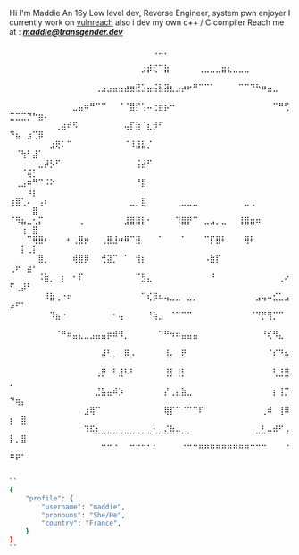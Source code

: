 
 Hi I'm Maddie An 16y  Low level dev, Reverse Engineer, system pwn enjoyer 
 I currently work on [vulnreach](https://github.com/vulnreach)
    also i dev my own c++ / C compiler 
Reach me at : ***maddie@transgender.dev***


⠀⠀⠀⠀⠀⠀⠀⠀⠀⠀⠀⠀⠀⠀⠀⠀⠀⠀⠀⠀⠀⠀⠀⠀⠀⢀⣀⡀⠀⠀⠀⠀⠀⠀⠀⠀⠀⠀⠀⠀⠀⠀⠀⠀⠀⠀⠀⠀⠀⠀⠀⠀⠀⠀⠀⠀
⠀⠀⠀⠀⠀⠀⠀⠀⠀⠀⠀⠀⠀⠀⠀⠀⠀⠀⠀⠀⠀⠀⠀⣰⡾⢏⠉⣷⠀⠀⠀⠀⠀⢀⣀⣀⣀⣶⣆⣀⣀⣀⠀⠀⠀⠀⠀⠀⠀⠀⠀⠀⠀⠀⠀⠀
⠀⠀⠀⠀⠀⠀⠀⠀⠀⠀⠀⠀⠀⠀⠀⢀⣠⣠⣤⣤⣴⣶⣟⣡⣤⣬⣧⣽⣆⣠⡴⠖⠛⠉⠉⠁⠀⠀⠀⠀⠉⠉⠙⠓⠶⣤⣀⠀⠀⠀⠀⠀⠀⠀⠀⠀
⠀⠀⠀⠀⠀⠀⠀⠀⠀⠀⠀⣀⣤⠶⠛⠉⠉⠀⠀⠈⠈⣿⡏⢡⠤⢐⣶⡦⠒⠀⠀⠀⠀⠀⠀⠀⠀⠀⠀⠀⠀⠀⠀⠀⠀⠀⠉⠛⢋⣉⣉⣉⡙⠓⣶⠄
⠀⠀⠀⠀⠀⠀⠀⠀⢀⣴⠞⠫⠀⠀⠀⠀⠀⠀⠀⠀⢤⡏⣷⠈⣆⡺⠋⠀⠀⠀⠀⠀⠀⠀⠀⠀⠀⠀⠀⠀⠀⠀⠀⠀⠀⠀⠀⠀⠀⠙⣦⠀⣰⢉⡿⠀
⠀⠀⠀⠀⠀⠀⠀⣰⢟⠅⠉⠀⠀⠀⠀⠀⠀⠀⠀⠀⠈⠸⣼⣧⡈⠀⠀⠀⠀⠀⠀⠀⠀⠀⠀⠀⠀⠀⠀⠀⠀⠀⠀⠀⠀⠀⠀⠀⠀⠀⠈⢳⠃⣼⠁⠀
⠀⠀⠀⠀⠀⣀⡼⡣⠋⠀⠀⠀⠀⠀⠀⠀⠀⠀⠀⠀⠀⠀⢨⣼⠋⠀⠀⠀⠀⠀⠀⠀⠀⠀⠀⠀⠀⠀⠀⠀⠀⠀⠀⠀⠀⠀⠀⠀⠀⠀⠀⠈⢾⡃⠀⠀
⠀⢀⣠⠶⠛⠉⠨⠕⠀⠀⠀⠀⠀⠀⠀⠀⠀⠀⠀⠀⠀⠀⠘⣿⠀⠀⠀⠀⠀⠀⠀⠀⠀⠀⠀⠀⠀⠀⠀⠀⠀⠀⠀⠀⠀⠀⠀⠀⠀⠀⠀⠀⠸⡇⠀⠀
⢰⣿⢁⠄⠀⢠⠆⠀⠀⠀⠀⠀⠀⠀⠀⠀⠀⠀⠀⠀⠀⣀⡀⣿⠀⠀⠀⠀⠀⢀⣀⣀⣀⠀⠀⠀⠀⠀⠀⠀⠀⣀⢀⠀⠀⠀⠀⠀⠀⠀⠀⠀⠀⣿⠀⠀
⠈⠻⣦⣀⢂⡍⠀⠀⠀⠀⠀⠀⢀⠀⠀⠀⠀⠀⠀⠀⣸⣿⣿⡇⠂⠀⠀⠀⠀⠹⣿⡟⠉⠀⣀⣠⡀⣀⠀⠀⢸⣿⣶⠶⠀⠀⠀⠀⠀⠀⠀⢰⠀⣿⠀⠀
⠀⠀⠀⠉⢿⣿⠆⠀⠀⠀⠆⢀⣿⡶⠀⠀⢀⣿⣸⠶⠿⠉⣿⠀⠀⠀⠁⠀⠀⠀⠁⠀⠀⠀⠉⡏⣿⠇⠀⠀⠀⢿⠇⠀⠀⠀⠀⠀⠀⠀⠀⡇⢀⡇⠀⠀
⠀⠀⠀⠀⠀⣿⡀⠀⠀⠀⠀⢾⣿⡿⠀⠀⢚⣽⡉⠀⠁⠀⢺⡆⠀⠀⠀⠀⠀⠀⠀⠀⠀⠀⠠⣷⡏⠀⠀⠀⠀⠀⠀⠀⠀⠀⠀⠀⠀⢀⠞⠀⣼⠃⠀⠀
⠀⠀⠀⠀⠀⠨⣷⡀⠀⡆⠀⠂⠏⠀⠀⠀⠀⠀⠀⠀⠀⠀⠉⣻⣄⠀⠀⠀⠀⠀⠀⠀⠀⠀⠀⠘⠀⠀⠀⠀⠀⠀⠀⠀⠀⠀⠀⢀⠔⠋⢀⡼⠃⠀⠀⠀
⠀⠀⠀⠀⠀⠀⠸⣷⢀⠐⠖⠀⠀⠀⠀⠀⠀⠀⠀⠀⠀⠀⠀⠉⢎⡿⠦⢤⣀⣀⠀⣀⡀⠀⠀⠀⠀⠀⠀⠀⠀⠀⠀⣠⢤⠤⣊⣁⣠⠴⠋⠁⠀⠀⠀⠀
⠀⠀⠀⠀⠀⠀⠀⠹⣦⠐⠀⠀⠀⠀⠀⠀⠀⠀⠂⢤⠀⠀⠀⠀⠘⢷⣀⠀⠈⠉⠉⠉⠀⠀⠀⠀⠀⠀⠀⠀⠀⠀⠈⠙⡛⢻⡉⠉⠀⠀⠀⠀⠀⠀⠀⠀
⠀⠀⠀⠀⠀⠀⠀⠀⠈⠛⠶⣤⣄⣀⣠⣤⣤⡶⠾⠻⡀⠀⠀⠀⠀⠀⠉⠛⠲⠶⣤⣤⣤⠀⠀⠀⠀⠀⠀⠀⠀⠀⠀⠀⠘⢎⠻⣄⠀⠀⠀⠀⠀⠀⠀⠀
⠀⠀⠀⠀⠀⠀⠀⠀⠀⠀⠀⠀⠀⠀⠀⠀⣼⠃⡀⠀⡿⡠⠀⠀⠀⠀⠀⢸⡄⢀⡟⠀⠀⠀⠀⠀⠀⠀⠀⠀⠀⠀⠀⠀⠀⠈⡎⠙⣦⠀⠀⠀⠀⠀⠀⠀
⠀⠀⠀⠀⠀⠀⠀⠀⠀⠀⠀⠀⠀⠀⠀⢠⡟⠀⠃⣼⠣⠃⠀⠀⠀⠀⠀⢸⡇⢸⡇⠀⠀⠀⠀⠀⠀⠀⠀⠀⠀⠀⠀⠀⠀⠀⢃⣘⣻⡀⠀⠀⠀⠀⠀⠀
⠀⠀⠀⠀⠀⠀⠀⠀⠀⠀⠀⠀⠀⠀⠀⣘⣧⣤⠾⡱⠀⠀⠀⠀⠀⠀⠀⡜⢀⣄⣷⣀⠀⠀⠀⠀⠀⠀⠀⠀⠀⠀⠀⠀⠀⠀⡆⢸⡉⠙⢶⡄⠀⠀⠀⠀
⠀⠀⠀⠀⠀⠀⠀⠀⠀⠀⠀⠀⠀⣰⢿⠉⠀⠀⠀⠀⠀⠀⠀⠀⠀⠀⠀⢿⡏⠉⠈⠉⠉⠏⠀⠀⠀⠀⠀⠀⠀⠀⠀⠀⢀⠾⠀⢸⠿⡆⠀⣿⠀⠀⠀⠀
⠀⠀⠀⠀⠀⠀⠀⠀⠀⠀⠀⠀⠀⠹⢯⣆⣀⣀⣀⣀⣀⣀⣀⣀⣀⣂⣀⣌⣷⣤⣀⡀⠀⠀⠀⠀⠀⠀⠀⠀⠀⠀⠀⣀⣃⣤⠾⠋⢠⡇⡀⣿⠀⠀⠀⠀
⠀⠀⠀⠀⠀⠀⠀⠀⠀⠀⠀⠀⠀⠀⠀⠀⠉⠉⠈⠀⠀⠉⠉⠉⠁⠁⠀⠀⠀⠀⠈⠉⠉⠛⠛⠛⠛⠛⠛⠛⠛⠛⠉⠉⠉⠀⠀⠀⠈⠛⠟⠁⠀⠀⠀⠀
```bash

``
{	
    "profile": {
        "username": "maddie",
        "pronouns": "She/He",
        "country": "France",
    }	
}
``
